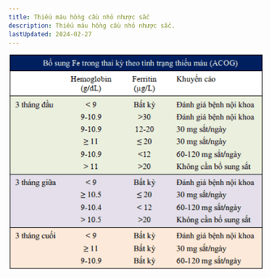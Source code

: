 ```yaml
---
title: Thiếu máu hồng cầu nhỏ nhược sắc
description: Thiếu máu hồng cầu nhỏ nhược sắc.
lastUpdated: 2024-02-27
---
```


![Bổ sung sắt trong thai kỳ](../../../assets/benh-hoc-san-khoa/thieu-mau-hong-cau-nho-nhuoc-sac/bo-sung-sat-trong-thai-ky.png)
